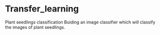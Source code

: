 # Transfer_learning
Plant seedlings classification
Buiding an image classifier which will classify the images of plant seedlings.
